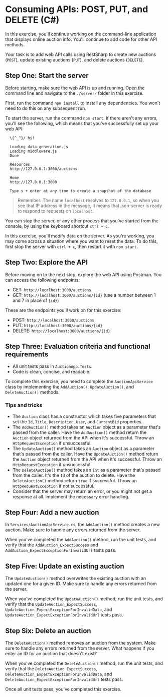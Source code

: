 # Consuming APIs: POST, PUT, and DELETE (C#)

In this exercise, you'll continue working on the command-line application that displays online auction info. You'll continue to add code for other API methods.

Your task is to add web API calls using RestSharp to create new auctions (`POST`), update existing auctions (`PUT`), and delete auctions (`DELETE`).

## Step One: Start the server

Before starting, make sure the web API is up and running. Open the command line and navigate to the `./server/` folder in this exercise.

First, run the command `npm install` to install any dependencies. You won't need to do this on any subsequent run.

To start the server, run the command `npm start`. If there aren't any errors, you'll see the following, which means that you've successfully set up your web API:

```shell
  \{^_^}/ hi!

  Loading data-generation.js
  Loading middleware.js
  Done

  Resources
  http://127.0.0.1:3000/auctions

  Home
  http://127.0.0.1:3000

  Type s + enter at any time to create a snapshot of the database
```

> Remember: The name `localhost` resolves to `127.0.0.1`, so when you see that IP address in the message, it means that json-server is ready to respond to requests on `localhost`.

You can stop the server, or any other process that you've started from the console, by using the keyboard shortcut `ctrl + c`.

In this exercise, you'll modify data on the server. As you're working, you may come across a situation where you want to reset the data. To do this, first stop the server with `ctrl + c`, then restart it with `npm start`.

## Step Two: Explore the API

Before moving on to the next step, explore the web API using Postman. You can access the following endpoints:

- GET: `http://localhost:3000/auctions`
- GET: `http://localhost:3000/auctions/{id}` (use a number between 1 and 7 in place of `{id}`)

These are the endpoints you'll work on for this exercise:

- POST: `http://localhost:3000/auctions`
- PUT: `http://localhost:3000/auctions/{id}`
- DELETE: `http://localhost:3000/auctions/{id}`

## Step Three: Evaluation criteria and functional requirements

* All unit tests pass in `AuctionApp.Tests`.
* Code is clean, concise, and readable.

To complete this exercise, you need to complete the `AuctionApiService` class by implementing the `AddAuction()`, `UpdateAuction()`, and `DeleteAuction()` methods.

### Tips and tricks

* The `Auction` class has a constructor which takes five parameters that set the `Id`, `Title`, `Description`, `User`, and `CurrentBid` properties.
* The `AddAuction()` method takes an `Auction` object as a parameter that's passed from the caller. Have the `AddAuction()` method return the `Auction` object returned from the API when it's successful. Throw an `HttpRequestException` if unsuccessful.
* The `UpdateAuction()` method takes an `Auction` object as a parameter that's passed from the caller. Have the `UpdateAuction()` method return the `Auction` object returned from the API when it's successful. Throw an `HttpRequestException` if unsuccessful.
* The `DeleteAuction()` method takes an `int` as a parameter that's passed from the caller. It's the `Id` of the auction to delete. Have the `DeleteAuction()` method return `true` if successful. Throw an `HttpRequestException` if not successful.
* Consider that the server may return an error, or you might not get a response at all. Implement the necessary error handling.

## Step Four: Add a new auction

In `Services/AuctionApiService.cs`, the `AddAuction()` method creates a new auction. Make sure to handle any errors returned from the server.

When you've completed the `AddAuction()` method, run the unit tests, and verify that the `AddAuction_ExpectSuccess` and `AddAuction_ExpectExceptionForInvalidUrl` tests pass.

## Step Five: Update an existing auction

The `UpdateAuction()` method overwrites the existing auction with an updated one for a given ID. Make sure to handle any errors returned from the server.

When you've completed the `UpdateAuction()` method, run the unit tests, and verify that the `UpdateAuction_ExpectSuccess`, `UpdateAuction_ExpectExceptionForInvalidData`, and `UpdateAuction_ExpectExceptionForInvalidUrl` tests pass.

## Step Six: Delete an auction

The `DeleteAuction()` method removes an auction from the system. Make sure to handle any errors returned from the server. What happens if you enter an ID for an auction that doesn't exist?

When you've completed the `DeleteAuction()` method, run the unit tests, and verify that the `DeleteAuction_ExpectSuccess`, `DeleteAuction_ExpectExceptionForInvalidData`, and `DeleteAuction_ExpectExceptionForInvalidUrl` tests pass.

Once all unit tests pass, you've completed this exercise.

